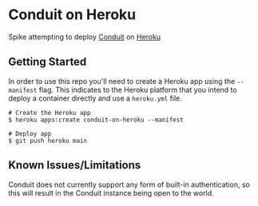 # Conduit on Heroku

Spike attempting to deploy [Conduit](https://conduit.io) on [Heroku](https://heroku.com)

## Getting Started

In order to use this repo you'll need to create a Heroku app using the `--manifest`
flag. This indicates to the Heroku platform that you intend to deploy a container
directly and use a `heroku.yml` file.

```
# Create the Heroku app
$ heroku apps:create conduit-on-heroku --manifest

# Deploy app
$ git push heroku main
```

## Known Issues/Limitations

Conduit does not currently support any form of built-in authentication, so this
will result in the Conduit instance being open to the world.
